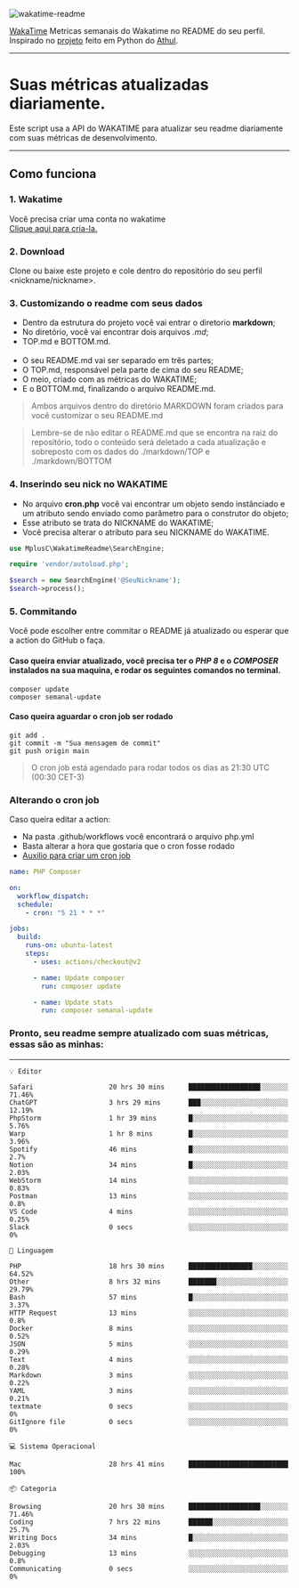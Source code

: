 ![wakatime-readme](https://socialify.git.ci/bymatheus/wakatime-readme/image?description=1&descriptionEditable=M%C3%A9tricas%20semanais%20do%20Wakatime%20no%20seu%20README%20de%20perfil.&font=KoHo&forks=1&language=1&owner=1&pattern=Signal&stargazers=1&theme=Dark)

[WakaTime](https://wakatime.com) Metricas semanais do Wakatime no README do seu perfil. <br>
Inspirado no [projeto](https://github.com/athul/waka-readme) feito em Python do [Athul](https://github.com/athul).
___

# Suas métricas atualizadas diariamente.
Este script usa a API do WAKATIME para atualizar seu readme diariamente com suas métricas de desenvolvimento.

___

## Como funciona

### 1. Wakatime
Você precisa criar uma conta no wakatime <br>
[Clique aqui para cria-la.](https://wakatime.com) 

### 2. Download
Clone ou baixe este projeto e cole dentro do repositório do seu perfil <nickname/nickname>.

### 3. Customizando o readme com seus dados
- Dentro da estrutura do projeto você vai entrar o diretorio **markdown**;  
- No diretório, você vai encontrar dois arquivos *.md*;
- TOP.md e BOTTOM.md.
<br><br>
- O seu README.md vai ser separado em três partes; 
- O TOP.md, responsável pela parte de cima do seu README;
- O meio, criado com as métricas do WAKATIME;
- E o BOTTOM.md, finalizando o arquivo README.md.<br>

> Ambos arquivos dentro do diretório MARKDOWN foram criados para você customizar o seu README.md

> Lembre-se de não editar o README.md que se encontra na raiz do repositório, todo o conteúdo será deletado a cada atualização e sobreposto com os dados do ./markdown/TOP e ./markdown/BOTTOM

### 4. Inserindo seu nick no WAKATIME
- No arquivo **cron.php** você vai encontrar um objeto sendo instânciado e um atributo sendo enviado como parâmetro para o construtor do objeto;
- Esse atributo se trata do NICKNAME do WAKATIME;
- Você precisa alterar o atributo para seu NICKNAME do WAKATIME.

```php
use MplusC\WakatimeReadme\SearchEngine;

require 'vendor/autoload.php';

$search = new SearchEngine('@SeuNickname');
$search->process();
```

### 5. Commitando
Você pode escolher entre commitar o README já atualizado ou esperar que a action do GitHub o faça. <br>

#### Caso queira enviar atualizado, você precisa ter o *PHP 8* e o *COMPOSER* instalados na sua maquina, e rodar os seguintes comandos no terminal.
```composer
composer update
composer semanal-update 
```

#### Caso queira aguardar o cron job ser rodado 
```git 
git add .
git commit -m "Sua mensagem de commit"
git push origin main
```

>O cron job está agendado para rodar todos os dias as 21:30 UTC (00:30 CET-3) 

### Alterando o cron job
Caso queira editar a action:

- Na pasta .github/workflows você encontrará o arquivo php.yml
- Basta alterar a hora que gostaria que o cron fosse rodado
- [Auxilio para criar um cron job](https://crontab.guru)

```yml
name: PHP Composer

on:
  workflow_dispatch:
  schedule:
    - cron: "5 21 * * *"

jobs:
  build:
    runs-on: ubuntu-latest
    steps:
      - uses: actions/checkout@v2

      - name: Update composer
        run: composer update

      - name: Update stats
        run: composer semanal-update
```

### Pronto, seu readme sempre atualizado com suas métricas, essas são as minhas:

___
```text
💡 Editor

Safari                   20 hrs 30 mins      ██████████████████░░░░░░░     71.46%
ChatGPT                  3 hrs 29 mins       ███░░░░░░░░░░░░░░░░░░░░░░     12.19%
PhpStorm                 1 hr 39 mins        █░░░░░░░░░░░░░░░░░░░░░░░░      5.76%
Warp                     1 hr 8 mins         █░░░░░░░░░░░░░░░░░░░░░░░░      3.96%
Spotify                  46 mins             █░░░░░░░░░░░░░░░░░░░░░░░░       2.7%
Notion                   34 mins             █░░░░░░░░░░░░░░░░░░░░░░░░      2.03%
WebStorm                 14 mins             ░░░░░░░░░░░░░░░░░░░░░░░░░      0.83%
Postman                  13 mins             ░░░░░░░░░░░░░░░░░░░░░░░░░       0.8%
VS Code                  4 mins              ░░░░░░░░░░░░░░░░░░░░░░░░░      0.25%
Slack                    0 secs              ░░░░░░░░░░░░░░░░░░░░░░░░░         0%
```
```text
💬 Linguagem

PHP                      18 hrs 30 mins      ████████████████░░░░░░░░░     64.52%
Other                    8 hrs 32 mins       ███████░░░░░░░░░░░░░░░░░░     29.79%
Bash                     57 mins             █░░░░░░░░░░░░░░░░░░░░░░░░      3.37%
HTTP Request             13 mins             ░░░░░░░░░░░░░░░░░░░░░░░░░       0.8%
Docker                   8 mins              ░░░░░░░░░░░░░░░░░░░░░░░░░      0.52%
JSON                     5 mins              ░░░░░░░░░░░░░░░░░░░░░░░░░      0.29%
Text                     4 mins              ░░░░░░░░░░░░░░░░░░░░░░░░░      0.28%
Markdown                 3 mins              ░░░░░░░░░░░░░░░░░░░░░░░░░      0.22%
YAML                     3 mins              ░░░░░░░░░░░░░░░░░░░░░░░░░      0.21%
textmate                 0 secs              ░░░░░░░░░░░░░░░░░░░░░░░░░         0%
GitIgnore file           0 secs              ░░░░░░░░░░░░░░░░░░░░░░░░░         0%
```
```text
💻 Sistema Operacional

Mac                      28 hrs 41 mins      █████████████████████████       100%
```
```text
📦 Categoria

Browsing                 20 hrs 30 mins      ██████████████████░░░░░░░     71.46%
Coding                   7 hrs 22 mins       ██████░░░░░░░░░░░░░░░░░░░      25.7%
Writing Docs             34 mins             █░░░░░░░░░░░░░░░░░░░░░░░░      2.03%
Debugging                13 mins             ░░░░░░░░░░░░░░░░░░░░░░░░░       0.8%
Communicating            0 secs              ░░░░░░░░░░░░░░░░░░░░░░░░░         0%
```
